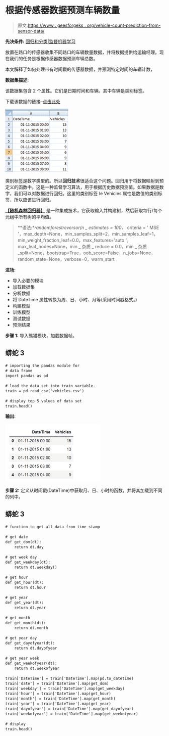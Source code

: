 # 根据传感器数据预测车辆数量

> 原文:[https://www . geesforgeks . org/vehicle-count-prediction-from-sensor-data/](https://www.geeksforgeeks.org/vehicle-count-prediction-from-sensor-data/)

**先决条件:** [回归和分类|监督机器学习](https://www.geeksforgeeks.org/regression-classification-supervised-machine-learning/)

放置在路口的传感器收集不同路口的车辆数量数据，并将数据提供给运输经理。现在我们的任务是根据传感器数据预测车辆总数。

本文解释了如何处理带有时间戳的传感器数据，并预测特定时间的车辆计数，

**数据集描述:**

该数据集包含 2 个属性。它们是日期时间和车辆。其中车辆是类别标签。

下载该数据的链接–[点击此处](https://drive.google.com/drive/u/0/folders/1Z74vQWZtbXYBz_uqttMUtH9EWmKbBOlb)

![](img/8cb2ee64be1beaefad8a1298f36ed54c.png)

类别标签是数字类型的。所以**回归技术**很适合这个问题。回归用于将数据映射到预定义的函数中。这是一种监督学习算法，用于根据历史数据预测值。如果数据是数字，我们可以对数据进行回归。这里的类别标签 Ie Vehicles 属性是数值的类别标签，所以应该进行回归。

[**【随机森林回归器】**](https://www.geeksforgeeks.org/random-forest-regression-in-python/) 是一种集成技术，它获取输入并构建树，然后获取每行/每个元组中所有树的平均值。

> **语法:**randomforestreversor(n _ estimates = 100，* criteria = ' MSE '，max_depth=None，min_samples_split=2，min_samples_leaf=1，min_weight_fraction_leaf=0.0，max_features='auto '，max_leaf_nodes=None，min _ 杂质 _ reduce = 0.0，min _ 杂质 _split=None，bootstrap=True，oob_score=False，n_jobs=None，random_state=None，verbose=0，warm_start

**进场:**

*   导入必要的模块
*   加载数据集
*   分析数据
*   将 DateTime 属性转换为周、日、小时、月等(采用时间戳格式。)
*   构建模型
*   训练模型
*   测试数据
*   预测结果

**步骤 1:** 导入熊猫模块，加载数据帧。

## 蟒蛇 3

```
# importing the pandas module for
# data frame
import pandas as pd

# load the data set into train variable.
train = pd.read_csv('vehicles.csv')

# display top 5 values of data set
train.head()
```

**输出:**

![](img/2716d6ad66182bb0de45438f7ce6b96d.png)

**步骤 2:** 定义从时间戳(DateTime)中获取月、日、小时的函数，并将其加载到不同的列中。

## 蟒蛇 3

```
# function to get all data from time stamp

# get date
def get_dom(dt):
    return dt.day

# get week day
def get_weekday(dt):
    return dt.weekday()

# get hour
def get_hour(dt):
    return dt.hour

# get year
def get_year(dt):
    return dt.year

# get month
def get_month(dt):
    return dt.month

# get year day
def get_dayofyear(dt):
    return dt.dayofyear

# get year week
def get_weekofyear(dt):
    return dt.weekofyear

train['DateTime'] = train['DateTime'].map(pd.to_datetime)
train['date'] = train['DateTime'].map(get_dom)
train['weekday'] = train['DateTime'].map(get_weekday)
train['hour'] = train['DateTime'].map(get_hour)
train['month'] = train['DateTime'].map(get_month)
train['year'] = train['DateTime'].map(get_year)
train['dayofyear'] = train['DateTime'].map(get_dayofyear)
train['weekofyear'] = train['DateTime'].map(get_weekofyear)

# display
train.head()
```